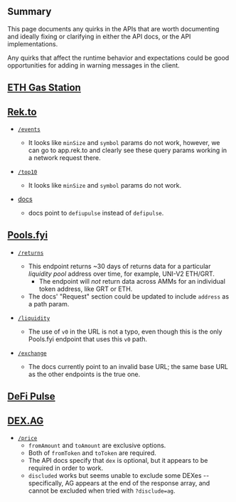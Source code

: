 ## Summary
This page documents any quirks in the APIs that are worth documenting and ideally
fixing or clarifying in either the API docs, or the API implementations.

Any quirks that affect the runtime behavior and expectations could be
good opportunities for adding in warning messages in the client.

## [ETH Gas Station](https://web.archive.org/web/20210602120344/https://docs.defipulse.com/api-docs-by-provider/egs)

## [Rek.to](https://web.archive.org/web/20210602120354/https://docs.defipulse.com/api-docs-by-provider/rek.to)

- [`/events`](https://web.archive.org/web/20210602120843/https://docs.defipulse.com/api-docs-by-provider/rek.to/events)
    - It looks like `minSize` and `symbol` params do not work, however, we can go to app.rek.to and clearly see these query params working in a network request there.
    
- [`/top10`](https://web.archive.org/web/20210602120845/https://docs.defipulse.com/api-docs-by-provider/rek.to/untitled)
    - It looks like `minSize` and `symbol` params do not work.

- [docs](https://web.archive.org/web/20210602120843/https://docs.defipulse.com/api-docs-by-provider/rek.to/events)
    - docs point to `defiupulse` instead of `defipulse`.

## [Pools.fyi](https://web.archive.org/web/20210602120320/https://docs.defipulse.com/api-docs-by-provider/pools.fyi)

- [`/returns`](https://web.archive.org/web/20210602121958/https://docs.defipulse.com/api-docs-by-provider/pools.fyi/returns-by-exchange)
    - This endpoint returns ~30 days of returns data for a particular *liquidity pool* address over time,
      for example, UNI-V2 ETH/GRT.
        - The endpoint will *not* return data across AMMs for an individual token address, like GRT or ETH.
    - The docs' "Request" section could be updated to include `address` as a path param.

- [`/liquidity`](https://web.archive.org/web/20210602124621/https://docs.defipulse.com/api-docs-by-provider/pools.fyi/pool-liquidity)
    - The use of `v0` in the URL is not a typo, even though this is the only Pools.fyi endpoint that uses this `v0` path.

- [`/exchange`](https://web.archive.org/web/20210602124630/https://docs.defipulse.com/api-docs-by-provider/pools.fyi/single-exchange)
    - The docs currently point to an invalid base URL; the same base URL as the other endpoints is the true one.

## [DeFi Pulse](https://web.archive.org/web/20210602120334/https://docs.defipulse.com/api-docs-by-provider/defi-pulse-data)

## [DEX.AG](https://web.archive.org/web/20210602120338/https://docs.defipulse.com/api-docs-by-provider/dex.ag)

- [`/price`](https://web.archive.org/web/20210602120306/https://docs.defipulse.com/api-docs-by-provider/dex.ag/untitled)
    - `fromAmount` and `toAmount` are exclusive options.
    - Both of `fromToken` and `toToken` are required.
    - The API docs specify that `dex` is optional, but it appears to be required in order to work.
    - `discluded` works but seems unable to exclude some DEXes -- specifically, AG appears at the end of the response array, and cannot be excluded when tried with `?disclude=ag`.